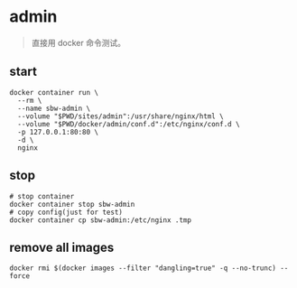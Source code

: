 # admin
> 直接用 docker 命令测试。

## start
```shell
docker container run \
  --rm \
  --name sbw-admin \
  --volume "$PWD/sites/admin":/usr/share/nginx/html \
  --volume "$PWD/docker/admin/conf.d":/etc/nginx/conf.d \
  -p 127.0.0.1:80:80 \
  -d \
  nginx
```

## stop
```shell
# stop container
docker container stop sbw-admin
# copy config(just for test)
docker container cp sbw-admin:/etc/nginx .tmp
```

## remove all <none> images
```shell
docker rmi $(docker images --filter "dangling=true" -q --no-trunc) --force
```
